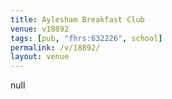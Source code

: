 ```yaml
---
title: Aylesham Breakfast Club
venue: v18892
tags: [pub, "fhrs:632226", school]
permalink: /v/18892/
layout: venue
---
```

null